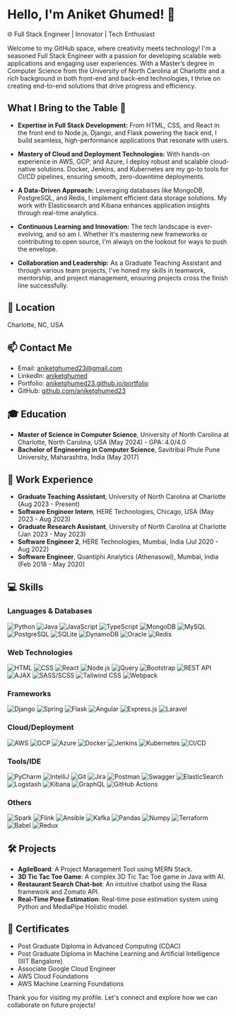 # Hello, I'm Aniket Ghumed! 👋

🌐 Full Stack Engineer | Innovator | Tech Enthusiast

Welcome to my GitHub space, where creativity meets technology! I'm a seasoned Full Stack Engineer with a passion for developing scalable web applications and engaging user experiences. With a Master’s degree in Computer Science from the University of North Carolina at Charlotte and a rich background in both front-end and back-end technologies, I thrive on creating end-to-end solutions that drive progress and efficiency.

## What I Bring to the Table 🚀

- **Expertise in Full Stack Development:** From HTML, CSS, and React in the front end to Node.js, Django, and Flask powering the back end, I build seamless, high-performance applications that resonate with users.

- **Mastery of Cloud and Deployment Technologies:** With hands-on experience in AWS, GCP, and Azure, I deploy robust and scalable cloud-native solutions. Docker, Jenkins, and Kubernetes are my go-to tools for CI/CD pipelines, ensuring smooth, zero-downtime deployments.

- **A Data-Driven Approach:** Leveraging databases like MongoDB, PostgreSQL, and Redis, I implement efficient data storage solutions. My work with Elasticsearch and Kibana enhances application insights through real-time analytics.

- **Continuous Learning and Innovation:** The tech landscape is ever-evolving, and so am I. Whether it's mastering new frameworks or contributing to open source, I'm always on the lookout for ways to push the envelope.

- **Collaboration and Leadership:** As a Graduate Teaching Assistant and through various team projects, I've honed my skills in teamwork, mentorship, and project management, ensuring projects cross the finish line successfully.


## 📍 Location
Charlotte, NC, USA

## 📫 Contact Me
- Email: aniketghumed23@gmail.com
- LinkedIn: [aniketghumed](https://www.linkedin.com/in/aniketghumed/)
- Portfolio: [aniketghumed23.github.io/portfolio](https://aniketghumed23.github.io/portfolio/)
- GitHub: [github.com/aniketghumed23](https://github.com/aniketghumed23)

## 🎓 Education
- **Master of Science in Computer Science**, University of North Carolina at Charlotte, North Carolina, USA (May 2024) - GPA: 4.0/4.0
- **Bachelor of Engineering in Computer Science**, Savitribai Phule Pune University, Maharashtra, India (May 2017)

## 💼 Work Experience
- **Graduate Teaching Assistant**, University of North Carolina at Charlotte (Aug 2023 - Present)
- **Software Engineer Intern**, HERE Technologies, Chicago, USA (May 2023 - Aug 2023)
- **Graduate Research Assistant**, University of North Carolina at Charlotte (Jan 2023 - May 2023)
- **Software Engineer 2**, HERE Technologies, Mumbai, India (Jul 2020 - Aug 2022)
- **Software Engineer**, Quantiphi Analytics (Athenasowl), Mumbai, India (Feb 2018 - May 2020)

## 💻 Skills
### Languages & Databases
![Python](https://img.shields.io/badge/-Python-3776AB?style=for-the-badge&logo=Python&logoColor=white)
![Java](https://img.shields.io/badge/-Java-007396?style=for-the-badge&logo=Java&logoColor=white)
![JavaScript](https://img.shields.io/badge/-JavaScript-F7DF1E?style=for-the-badge&logo=JavaScript&logoColor=black)
![TypeScript](https://img.shields.io/badge/-TypeScript-3178C6?style=for-the-badge&logo=TypeScript&logoColor=white)
![MongoDB](https://img.shields.io/badge/-MongoDB-47A248?style=for-the-badge&logo=MongoDB&logoColor=white)
![MySQL](https://img.shields.io/badge/-MySQL-4479A1?style=for-the-badge&logo=MySQL&logoColor=white)
![PostgreSQL](https://img.shields.io/badge/-PostgreSQL-336791?style=for-the-badge&logo=PostgreSQL&logoColor=white)
![SQLite](https://img.shields.io/badge/-SQLite-003B57?style=for-the-badge&logo=SQLite&logoColor=white)
![DynamoDB](https://img.shields.io/badge/-DynamoDB-4053D6?style=for-the-badge&logo=Amazon-DynamoDB&logoColor=white)
![Oracle](https://img.shields.io/badge/-Oracle-F80000?style=for-the-badge&logo=Oracle&logoColor=white)
![Redis](https://img.shields.io/badge/-Redis-DC382D?style=for-the-badge&logo=Redis&logoColor=white)

### Web Technologies
![HTML](https://img.shields.io/badge/-HTML-E34F26?style=for-the-badge&logo=HTML5&logoColor=white)
![CSS](https://img.shields.io/badge/-CSS-1572B6?style=for-the-badge&logo=CSS3&logoColor=white)
![React](https://img.shields.io/badge/-React-61DAFB?style=for-the-badge&logo=React&logoColor=black)
![Node.js](https://img.shields.io/badge/-Node.js-339933?style=for-the-badge&logo=Node.js&logoColor=white)
![jQuery](https://img.shields.io/badge/-jQuery-0769AD?style=for-the-badge&logo=jQuery&logoColor=white)
![Bootstrap](https://img.shields.io/badge/-Bootstrap-7952B3?style=for-the-badge&logo=Bootstrap&logoColor=white)
![REST API](https://img.shields.io/badge/-REST_API-009688?style=for-the-badge)
![AJAX](https://img.shields.io/badge/-AJAX-F7DF1E?style=for-the-badge&logo=JavaScript&logoColor=black)
![SASS/SCSS](https://img.shields.io/badge/-SASS/SCSS-CF649A?style=for-the-badge&logo=SASS&logoColor=white)
![Tailwind CSS](https://img.shields.io/badge/-Tailwind_CSS-38B2AC?style=for-the-badge&logo=Tailwind-CSS&logoColor=white)
![Webpack](https://img.shields.io/badge/-Webpack-8DD6F9?style=for-the-badge&logo=Webpack&logoColor=black)

### Frameworks
![Django](https://img.shields.io/badge/-Django-092E20?style=for-the-badge&logo=Django&logoColor=white)
![Spring](https://img.shields.io/badge/-Spring-6DB33F?style=for-the-badge&logo=Spring&logoColor=white)
![Flask](https://img.shields.io/badge/-Flask-000000?style=for-the-badge&logo=Flask&logoColor=white)
![Angular](https://img.shields.io/badge/-Angular-DD0031?style=for-the-badge&logo=Angular&logoColor=white)
![Express.js](https://img.shields.io/badge/-Express.js-000000?style=for-the-badge&logo=Express&logoColor=white)
![Laravel](https://img.shields.io/badge/-Laravel-FF2D20?style=for-the-badge&logo=Laravel&logoColor=white)

### Cloud/Deployment
![AWS](https://img.shields.io/badge/-AWS-232F3E?style=for-the-badge&logo=amazon-aws&logoColor=white)
![GCP](https://img.shields.io/badge/-GCP-4285F4?style=for-the-badge&logo=google-cloud&logoColor=white)
![Azure](https://img.shields.io/badge/-Azure-0078D4?style=for-the-badge&logo=microsoft-azure&logoColor=white)
![Docker](https://img.shields.io/badge/-Docker-2496ED?style=for-the-badge&logo=Docker&logoColor=white)
![Jenkins](https://img.shields.io/badge/-Jenkins-D24939?style=for-the-badge&logo=Jenkins&logoColor=white)
![Kubernetes](https://img.shields.io/badge/-Kubernetes-326CE5?style=for-the-badge&logo=Kubernetes&logoColor=white)
![CI/CD](https://img.shields.io/badge/-CI%2FCD-FFFFFF?style=for-the-badge&logo=GitLab&logoColor=black)

### Tools/IDE
![PyCharm](https://img.shields.io/badge/-PyCharm-000000?style=for-the-badge&logo=PyCharm&logoColor=white)
![IntelliJ](https://img.shields.io/badge/-IntelliJ-000000?style=for-the-badge&logo=IntelliJ-IDEA&logoColor=white)
![Git](https://img.shields.io/badge/-Git-F05032?style=for-the-badge&logo=Git&logoColor=white)
![Jira](https://img.shields.io/badge/-Jira-0052CC?style=for-the-badge&logo=Jira&logoColor=white)
![Postman](https://img.shields.io/badge/-Postman-FF6C37?style=for-the-badge&logo=Postman&logoColor=white)
![Swagger](https://img.shields.io/badge/-Swagger-85EA2D?style=for-the-badge&logo=Swagger&logoColor=black)
![ElasticSearch](https://img.shields.io/badge/-ElasticSearch-005571?style=for-the-badge&logo=ElasticSearch&logoColor=white)
![Logstash](https://img.shields.io/badge/-Logstash-005571?style=for-the-badge&logo=Logstash&logoColor=white)
![Kibana](https://img.shields.io/badge/-Kibana-005571?style=for-the-badge&logo=Kibana&logoColor=white)
![GraphQL](https://img.shields.io/badge/-GraphQL-E10098?style=for-the-badge&logo=GraphQL&logoColor=white)
![GitHub Actions](https://img.shields.io/badge/-GitHub_Actions-2088FF?style=for-the-badge&logo=GitHub-Actions&logoColor=white)

### Others
![Spark](https://img.shields.io/badge/-Spark-E25A1C?style=for-the-badge&logo=Apache-Spark&logoColor=white)
![Flink](https://img.shields.io/badge/-Flink-00B4A2?style=for-the-badge&logo=Apache-Flink&logoColor=white)
![Ansible](https://img.shields.io/badge/-Ansible-EE0000?style=for-the-badge&logo=Ansible&logoColor=white)
![Kafka](https://img.shields.io/badge/-Kafka-000000?style=for-the-badge&logo=Apache-Kafka&logoColor=white)
![Pandas](https://img.shields.io/badge/-Pandas-150458?style=for-the-badge&logo=Pandas&logoColor=white)
![Numpy](https://img.shields.io/badge/-Numpy-013243?style=for-the-badge&logo=Numpy&logoColor=white)
![Terraform](https://img.shields.io/badge/-Terraform-7B42BC?style=for-the-badge&logo=Terraform&logoColor=white)
![Babel](https://img.shields.io/badge/-Babel-F9DC3E?style=for-the-badge&logo=Babel&logoColor=black)
![Redux](https://img.shields.io/badge/-Redux-764ABC?style=for-the-badge&logo=Redux&logoColor=white)


## 🛠️ Projects
- **AgileBoard**: A Project Management Tool using MERN Stack.
- **3D Tic Tac Toe Game**: A complex 3D Tic Tac Toe game in Java with AI.
- **Restaurant Search Chat-bot**: An intuitive chatbot using the Rasa framework and Zomato API.
- **Real-Time Pose Estimation**: Real-time pose estimation system using Python and MediaPipe Holistic model.

## 📜 Certificates
- Post Graduate Diploma in Advanced Computing (CDAC)
- Post Graduate Diploma in Machine Learning and Artificial Intelligence (IIIT Bangalore)
- Associate Google Cloud Engineer
- AWS Cloud Foundations
- AWS Machine Learning Foundations

Thank you for visiting my profile. Let's connect and explore how we can collaborate on future projects!

